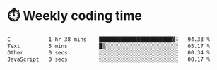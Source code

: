 
# :stopwatch: Weekly coding time
<!--START_SECTION:waka-->

```txt
C            1 hr 38 mins    ███████████████████████▓░   94.33 %
Text         5 mins          █▒░░░░░░░░░░░░░░░░░░░░░░░   05.17 %
Other        0 secs          ░░░░░░░░░░░░░░░░░░░░░░░░░   00.34 %
JavaScript   0 secs          ░░░░░░░░░░░░░░░░░░░░░░░░░   00.17 %
```

<!--END_SECTION:waka-->


<!-- <p> <img src="https://github-readme-stats.vercel.app/api?username=cozgerest&show_icons=true&hide_border=false" />  </p> -->

